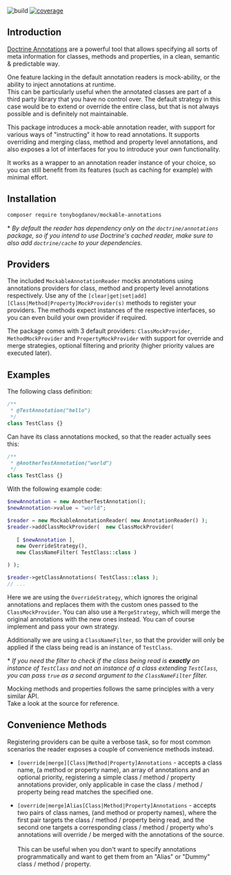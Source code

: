 ![build](https://github.com/TonyBogdanov/mockable-annotations/workflows/build/badge.svg)
[![coverage](http://TonyBogdanov.github.io/mockable-annotations/coverage.svg)](http://TonyBogdanov.github.io/mockable-annotations/index.html)

## Introduction

[Doctrine Annotations](https://www.doctrine-project.org/projects/annotations.html) are a powerful tool that allows
specifying all sorts of meta information for classes, methods and properties, in a clean, semantic & predictable way.

One feature lacking in the default annotation readers is mock-ability, or the ability to inject annotations at runtime.\
This can be particularly useful when the annotated classes are part of a third party library that you have no control
over. The default strategy in this case would be to extend or override the entire class, but that is not always
possible and is definitely not maintainable.

This package introduces a mock-able annotation reader, with support for various ways of "instructing" it how to read
annotations. It supports overriding and merging class, method and property level annotations, and also exposes a lot
of interfaces for you to introduce your own functionality.

It works as a wrapper to an annotation reader instance of your choice, so you can still benefit from its features
(such as caching for example) with minimal effort.

## Installation

```bash
composer require tonybogdanov/mockable-annotations
```

\* *By default the reader has dependency only on the `doctrine/annotations` package, so if you intend to use
Doctrine's cached reader, make sure to also add `doctrine/cache` to your dependencies.*

## Providers

The included `MockableAnnotationReader` mocks annotations using annotations providers for class, method and property
level annotations respectively. Use any of the `[clear|get|set|add][Class|Method|Property]MockProvider(s)` methods
to register your providers. The methods expect instances of the respective interfaces, so you can even build your
own provider if required.

The package comes with 3 default providers: `ClassMockProvider`, `MethodMockProvider` and `PropertyMockProvider` with
support for override and merge strategies, optional filtering and priority (higher priority values are executed later).

## Examples

The following class definition:

```php
/**
 * @TestAnnotation("hello") 
 */
class TestClass {}
```

Can have its class annotations mocked, so that the reader actually sees this:

```php
/**
 * @AnotherTestAnnotation("world") 
 */
class TestClass {}
```

With the following example code:

```php
$newAnnotation = new AnotherTestAnnotation();
$newAnnotation->value = "world";

$reader = new MockableAnnotationReader( new AnnotationReader() );
$reader->addClassMockProvider(  new ClassMockProvider(
                               
   [ $newAnnotation ],
   new OverrideStrategy(),
   new ClassNameFilter( TestClass::class )

) );

$reader->getClassAnnotations( TestClass::class );
// ...
```

Here we are using the `OverrideStrategy`, which ignores the original annotations and replaces them with the custom ones
passed to the `ClassMockProvider`. You can also use a `MergeStrategy`, which will merge the original annotations with
 the new ones instead. You can of course implement and pass your own strategy.
 
Additionally we are using a `ClassNameFilter`, so that the provider will only be applied if the class being read is
an instance of `TestClass`.

\* *If you need the filter to check if the class being read is __exactly__ an instance of `TestClass` and not an
instance of a class extending `TestClass`, you can pass `true` as a second argument to the `ClassNameFilter` filter.* 

Mocking methods and properties follows the same principles with a very similar API.\
Take a look at the source for reference.

## Convenience Methods

Registering providers can be quite a verbose task, so for most common scenarios the reader exposes a couple of
convenience methods instead.

- `[override|merge][Class|Method|Property]Annotations` - accepts a class name, (a method or property name), an array
of annotations and an optional priority, registering a simple class / method / property annotations provider, only
applicable in case the class / method / property being read matches the specified one.

- `[override|merge]Alias[Class|Method|Property]Annotations` - accepts two pairs of class names, (and method or
property names), where the first pair targets the class / method / property being read, and the second one targets a
corresponding class / method / property who's annotations will override / be merged with the annotations of the source.\
\
This can be useful when you don't want to specify annotations programmatically and want to get them from an "Alias" or
"Dummy" class / method / property.
